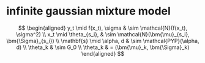 # infinite gaussian mixture model

$$
  \begin{aligned}
    y_t \mid f(x_t), \sigma & \sim \mathcal{N}(f(x_t), \sigma^2) \\
    x_t \mid \theta_{s_i}, & \sim \mathcal{N}(\bm{\mu}_{s_i}, \bm{\Sigma}_{s_i}) \\
    \mathbf{s} \mid \alpha, d & \sim \mathcal{PYP}(\alpha, d) \\
    \theta_k & \sim G_0 \\
    \theta_k & = (\bm{\mu}_k, \bm{\Sigma}_k)
  \end{aligned}
$$
